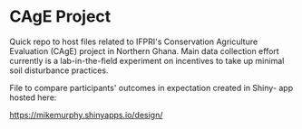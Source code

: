 # CAgE Project

Quick repo to host files related to IFPRI's Conservation Agriculture Evaluation (CAgE) project in Northern Ghana. Main data collection effort currently is a lab-in-the-field experiment on incentives to take up minimal soil disturbance practices. 

File to compare participants' outcomes in expectation created in Shiny- app hosted here:

https://mikemurphy.shinyapps.io/design/
